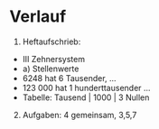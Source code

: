 Verlauf
=======

1. Heftaufschrieb:
  - III Zehnersystem
  - a) Stellenwerte
  - 6248 hat 6 Tausender, ...
  - 123 000 hat 1 hunderttausender ...
  -   Tabelle: Tausend | 1000 | 3 Nullen

2. Aufgaben: 4 gemeinsam, 3,5,7
